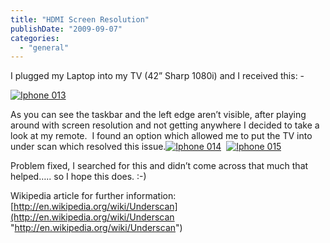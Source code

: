 ```yaml
---
title: "HDMI Screen Resolution"
publishDate: "2009-09-07"
categories: 
  - "general"
---
```


I plugged my Laptop into my TV (42” Sharp 1080i) and I received this: -

[![Iphone 013](http://ramberlinggeek.co.uk/wp-content/uploads/2009/09/iphone013_thumb.jpg "Iphone 013")](http://ramberlinggeek.co.uk/wp-content/uploads/2009/09/iphone013.jpg)

As you can see the taskbar and the left edge aren’t visible, after playing around with screen resolution and not getting anywhere I decided to take a look at my remote.  I found an option which allowed me to put the TV into under scan which resolved this issue.[![Iphone 014](http://ramberlinggeek.co.uk/wp-content/uploads/2009/09/iphone014_thumb.jpg "Iphone 014")](http://ramberlinggeek.co.uk/wp-content/uploads/2009/09/iphone014.jpg)  [![Iphone 015](http://ramberlinggeek.co.uk/wp-content/uploads/2009/09/iphone015_thumb.jpg "Iphone 015")](http://ramberlinggeek.co.uk/wp-content/uploads/2009/09/iphone015.jpg)

Problem fixed, I searched for this and didn’t come across that much that helped….. so I hope this does. :-)

Wikipedia article for further information: [http://en.wikipedia.org/wiki/Underscan](http://en.wikipedia.org/wiki/Underscan "http://en.wikipedia.org/wiki/Underscan")

